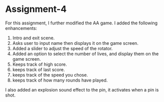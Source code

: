 # Assignment-4
 
For this assignment, I further modified the AA game.
I added the following enhancements:

1. Intro and exit scene.  
2. Asks user to input name then displays it on the game screen.
3. Added a slider to adjust the speed of the rotator.
4. Added an option to select the number of lives, and display them on the game screen.
5. Keeps track of high score.
6. keeps track of last score.
7. keeps track of the speed you chose.
8. keeps track of how many rounds have played.


I also added an explosion sound effect to the pin, it activates when a pin is shot.
